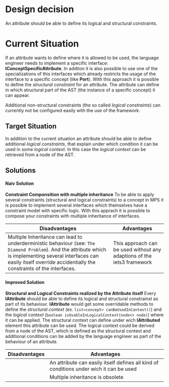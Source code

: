 # Design decision

An attribute should be able to define its logical and structural constraints. 


# Current Situation

If an attribute wants to define where it is allowed to be used, the language engineer needs to implement a specific interface:  **IConceptSpecificAttribute**. In addtion it is also possible to use one of the specializations of this interfaces which already restricts the usage of the interface to a specific concept (like **Port**). With this approach it is possible to define the *structural constraint* for an attribute. The attribute can define in which structural part of the AST (the instance of a specific concept) it can appear. 

Additional non-structural constraints (the so called *logical constraints*)  can currently not be configured easily with the use of the framework.


## Target Situation

In addition to the current situation an attribute should be able to define additional *logical constraints*, that explain under which condition it can be used in some *logical context.*
In this case the *logical context* can be retrieved from a node of the AST.

## Solutions

#### Naiv Solution
**Constraint Componsition with multiple inheritance**
To be able to apply several constraints (structural and logical constraints) to a concept in MPS it is possible to implement several interfaces which themselves have a constraint model with specific logic. With this apprach it is possible to compose your constraints with multiple inheritance of interfaces.

|Disadvantages|Advantages|
|-------------------------------|-----------------------------|
| Multiple Inheritance can lead to underderministic behaviour (see: `The Diamond Problem`). And the attribute which is implementing several interfaces can easily itself override accidentially the constraints of the interfaces.           |This approach can be used without any adaptions of the iets3 framework            |

#### Improved Solution
**Structural and Logical Constraints realized by the Attribute itself**
Every **IAttribute** should be able to define its logical and structural constrainst as part of its behaviour. **IAttribute** would get some overridable methods to define the *structural context* (ex. `list<concept> canBeUsedInContext()`) and the *logical context* (`boolean isUsableInLogicalContext(node<> node)`) where it can be applied. 
The structural context can define under wich **IAttributed** element this attribute can be used. 
The logical context could be derived from a node of the AST, which is defined as the structural context and additional conditions can be added by the language engineer as part of the behaviour of an attribute.

|Disadvantages|Advantages|
|-------------------------------|-----------------------------|
|           |An attribute can easily itself defines all kind of conditions under wich it can be used     |
|           |Multiple inheritance is obsolete     |

